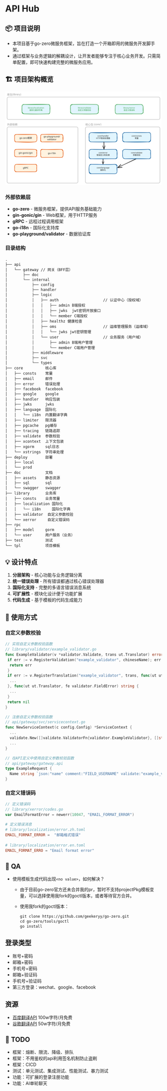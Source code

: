 # API Hub

## 📦 项目说明

* 本项目基于go-zero微服务框架，旨在打造一个开箱即用的微服务开发脚手架。
* 通过框架与业务逻辑的解耦设计，让开发者能够专注于核心业务开发。只需简单配置，即可快速构建完整的微服务应用。

## 🏗️ 项目架构概览

![excalidraw.com](architecture.svg)

### 外部依赖层

* **go-zero** - 微服务框架，提供API服务基础能力
* **gin-gonic/gin** - Web框架，用于HTTP服务
* **gRPC** - 远程过程调用框架
* **go-i18n** - 国际化支持库
* **go-playground/validator** - 数据验证库

### 目录结构

```plain
.
├── api
│   └── gateway // 网关（BFF层）
│       ├── doc
│       └── internal
│           ├── config
│           ├── handler
│           ├── logic
│           │   ├── auth                    // 认证中心（授权域）
│           │   │   ├── admin B端授权
│           │   │   ├── jwks  jwt密钥开放接口
│           │   │   └── member C端授权
│           │   ├── healthz 健康检查
│           │   ├── oms                     // 运维管理服务（运维域）
│           │   │   └── jwks jwt密钥管理
│           │   └── user                    // 业务服务（用户域）
│           │       ├── admin B端用户管理
│           │       └── member C端用户管理
│           ├── middleware
│           ├── svc
│           └── types
├── core          核心库
│   ├── consts    常量
│   ├── email     邮件
│   ├── error     错误处理
│   ├── facebook  facebook
│   ├── google    google
│   ├── handler   响应包装
│   ├── jwks      jwks
│   ├── language  国际化
│   │   └── i18n  内置翻译字典
│   ├── limiter   限流器
│   ├── pgcache   pg缓存
│   ├── tracing   链路追踪
│   ├── validate  参数校验
│   ├── xcontext  上下文包装
│   ├── xgorm     sql日志
│   └── xstrings  字符串处理
├── deploy        部署
│   ├── local
│   └── prod
├── doc           文档
│   ├── assets    静态资源
│   ├── sql       sql
│   └── swagger   swagger
├── library       业务库
│   ├── consts    业务常量
│   ├── localization 国际化
│   │   └── i18n     国际化字典
│   ├── validator  自定义参数校验
│   └── xerror     自定义错误码
├── rpc
│   ├── model     gorm
│   └── user      用户服务（业务）
├── test          测试
└── tpl           项目模板
```

## 💡 设计特点

1. **分层架构** - 核心功能与业务逻辑分离
2. **统一错误处理** - 所有错误都通过核心错误处理器
3. **国际化支持** - 完整的多语言错误消息系统
4. **可扩展性** - 模块化设计便于功能扩展
5. **代码生成** - 基于模板的代码生成能力

## 🚀 使用方式

### 自定义参数校验

```go
// 实现自定义参数校验函数
// library/validator/example_validator.go
func ExampleValidator(v *validator.Validate, trans ut.Translator) error {
 if err := v.RegisterValidation("example_validator", chineseName); err != nil {
  return err
 }
 if err := v.RegisterTranslation("example_validator", trans, func(ut ut.Translator) error {
  ...
 }, func(ut ut.Translator, fe validator.FieldError) string {
  ...
 }
 return nil
}
```

```go
// 注册自定义参数校验函数
// api/gateway/svc/servicecontext.go
func NewServiceContext(c config.Config) *ServiceContext {
  ...
  validate.New([]validate.ValidatorFn{validator.ExampleValidator}, []string{"zh", "en"})
  ...
}
```

```go
// 在API定义中使用自定义参数校验函数
// api/gateway/gateway.api
type ExampleRequest {
  Name string `json:"name" comment:"FIELD_USERNAME" validate:"example_validator" `
}
```

### 自定义错误码

```go
// 定义错误码
// library/xerror/codes.go
var EmailFormatError = newerr(10047, "EMAIL_FORMAT_ERROR")
```

```toml
# 定义错误消息
# library/localization/error.zh.toml
EMAIL_FORMAT_ERROR =  "邮箱格式错误"

# library/localization/error.en.toml
EMAIL_FORMAT_ERRO = "Email format error"
```

## 🤔 QA

* 使用模板生成代码出现`<no value>`，如何解决？
  * 由于目前go-zero官方还未合并我的pr，暂时不支持projectPkg模板变量，可以选择使用我fork的goctl版本，或者等待官方合并。
  * 使用我fork的goctl版本：

      ```shell
      git clone https://github.com/geekeryy/go-zero.git
      cd go-zero/tools/goctl
      go install
      ```

## 登录类型

* 账号+密码
* 邮箱+密码
* 手机号+密码
* 邮箱+验证码
* 手机号+验证码
* 第三方登录：wechat、google、facebook

## 资源

* [百度翻译API](https://api.fanyi.baidu.com) 100w字符/月免费
* [谷歌翻译API](https://cloud.google.com/translate?hl=zh-cn) 50w字符/月免费

## 📝 TODO

* 框架：熔断、限流、降级、排队
* 框架：不用鉴权的api利用签名机制防止盗刷
* 框架：CICD
* 测试：单元测试、集成测试、性能测试、暴力测试
* 功能：可扩展的登录注册功能
* 功能：AI单轮聊天
